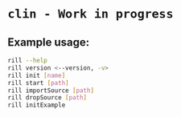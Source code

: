 # `clin - Work in progress`

## Example usage:

```sh
rill --help
rill version <--version, -v>
rill init [name]
rill start [path]
rill importSource [path]
rill dropSource [path]
rill initExample
```
